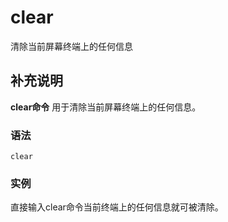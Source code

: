 clear
===

清除当前屏幕终端上的任何信息

## 补充说明

**clear命令** 用于清除当前屏幕终端上的任何信息。

###  语法

```
clear
```

###  实例

直接输入clear命令当前终端上的任何信息就可被清除。


